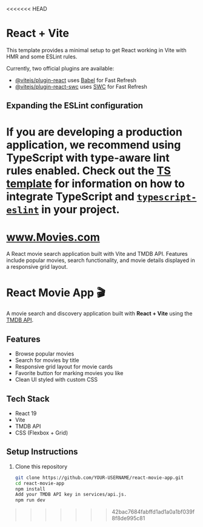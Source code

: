 <<<<<<< HEAD
# React + Vite

This template provides a minimal setup to get React working in Vite with HMR and some ESLint rules.

Currently, two official plugins are available:

- [@vitejs/plugin-react](https://github.com/vitejs/vite-plugin-react/blob/main/packages/plugin-react) uses [Babel](https://babeljs.io/) for Fast Refresh
- [@vitejs/plugin-react-swc](https://github.com/vitejs/vite-plugin-react/blob/main/packages/plugin-react-swc) uses [SWC](https://swc.rs/) for Fast Refresh

## Expanding the ESLint configuration

If you are developing a production application, we recommend using TypeScript with type-aware lint rules enabled. Check out the [TS template](https://github.com/vitejs/vite/tree/main/packages/create-vite/template-react-ts) for information on how to integrate TypeScript and [`typescript-eslint`](https://typescript-eslint.io) in your project.
=======
# www.Movies.com
A React movie search application built with Vite and TMDB API. Features include popular movies, search functionality, and movie details displayed in a responsive grid layout.
# React Movie App 🎬

A movie search and discovery application built with **React + Vite** using the [TMDB API](https://www.themoviedb.org/documentation/api).

## Features
- Browse popular movies
- Search for movies by title
- Responsive grid layout for movie cards
- Favorite button for marking movies you like
- Clean UI styled with custom CSS

## Tech Stack
- React 19
- Vite
- TMDB API
- CSS (Flexbox + Grid)

## Setup Instructions
1. Clone this repository
   ```bash
   git clone https://github.com/YOUR-USERNAME/react-movie-app.git
   cd react-movie-app
   npm install
   Add your TMDB API key in services/api.js.
   npm run dev
   

>>>>>>> 42bac7684fabffd1ad1a0a1bf039f8f8de995c81
